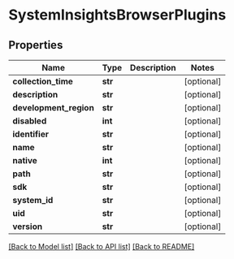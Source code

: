 # SystemInsightsBrowserPlugins

## Properties
Name | Type | Description | Notes
------------ | ------------- | ------------- | -------------
**collection_time** | **str** |  | [optional] 
**description** | **str** |  | [optional] 
**development_region** | **str** |  | [optional] 
**disabled** | **int** |  | [optional] 
**identifier** | **str** |  | [optional] 
**name** | **str** |  | [optional] 
**native** | **int** |  | [optional] 
**path** | **str** |  | [optional] 
**sdk** | **str** |  | [optional] 
**system_id** | **str** |  | [optional] 
**uid** | **str** |  | [optional] 
**version** | **str** |  | [optional] 

[[Back to Model list]](../README.md#documentation-for-models) [[Back to API list]](../README.md#documentation-for-api-endpoints) [[Back to README]](../README.md)

